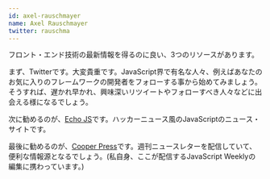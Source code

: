 ```yaml
---
id: axel-rauschmayer
name: Axel Rauschmayer
twitter: rauschma
---
```


フロント・エンド技術の最新情報を得るのに良い、3つのリソースがあります。

まず、Twitterです。大変貴重です。JavaScript界で有名な人々、例えばあなたのお気に入りのフレームワークの開発者をフォローする事から始めてみましょう。そうすれば、遅かれ早かれ、興味深いリツイートやフォローすべき人々などに出会える様になるでしょう。

次に勧めるのが、[Echo JS](http://www.echojs.com/)です。ハッカーニュース風のJavaScriptのニュース・サイトです。

最後に勧めるのが、[Cooper Press](https://cooperpress.com/)です。週刊ニュースレターを配信していて、便利な情報源となるでしょう。(私自身、ここが配信するJavaScript Weeklyの編集に携わっています。)